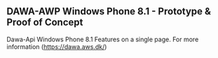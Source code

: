## DAWA-AWP Windows Phone 8.1 - Prototype & Proof of Concept
Dawa-Api Windows Phone 8.1
Features on a single page.
For more information (https://dawa.aws.dk/)
